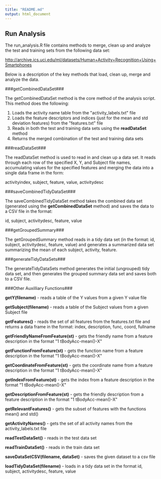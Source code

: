 ```yaml
---
title: "README.md"
output: html_document
---
```


## Run Analysis 

The run_analysis.R file contains methods to merge, clean up and analyze the test and training sets from the following data set:

http://archive.ics.uci.edu/ml/datasets/Human+Activity+Recognition+Using+Smartphones

Below is a description of the key methods that load, clean up, merge and analyze the data. 

###getCombinedDataSet###

The getCombinedDataSet method is the core method of the analysis script. This method does the following:

1) Loads the activity name table from the "activity_labels.txt" file
2) Loads the feature descriptors and indices (just for the mean and std deviation features) from the "features.txt" file
3) Reads in both the test and training data sets using the **readDataSet** method
4) Returns the merged combination of the test and training data sets

###readDataSet###

The readDataSet method is used to read in and clean up a data set. It reads through each row of the specified X, Y, and Subject file names, accumulating
values for the specified features and merging the data into a single data frame in the form:

activityindex, subject, feature, value, activitydesc

###saveCombinedTidyDataSet###

The saveCombinedTidyDataSet method takes the combined data set (generated using the **getCombinedDataSet** method) and saves the data to a CSV file in the format:

id, subject, activitydesc, feature, value

###getGroupedSummary###

The getGroupedSummary method reads in a tidy data set (in the format: id, subject, activitydesc, feature, value) and generates a summarized data set 
summarizing the mean of each subject, activity, feature.

###generateTidyDataSets###

The generateTidyDataSets method generates the initial (ungrouped) tidy data set, and then generates the grouped summary data set and saves both to a CSV file. 

###Other Auxilliary Functions###

**getY(filename)** - reads a table of the Y values from a given Y value file

**getSubject(filename)** - reads a table of the Subject values from a given Subject file

**getFeatures()** - reads the set of all features from the features.txt file and returns a data frame in the format: index, description, func, coord, fullname

**getFriendlyNameFromFeature(st)** - gets the friendly name from a feature description in the format "1 tBodyAcc-mean()-X"

**getFunctionFromFeature(st)** - gets the function name from a feature description in the format "1 tBodyAcc-mean()-X"

**getCoordinateFromFeature(st)** - gets the coordinate name from a feature description in the format "1 tBodyAcc-mean()-X"

**getIndexFromFeature(st)** - gets the index from a feature description in the format "1 tBodyAcc-mean()-X"

**getDescriptionFromFeature(st)** - gets the friendly description from a feature description in the format "1 tBodyAcc-mean()-X"

**getRelevantFeatures()** - gets the subset of features with the functions mean() and std()

**getActivityNames()** - gets the set of all activity names from the activity_labels.txt file

**readTestDataSet()** - reads in the test data set

**readTrainDataSet()** - reads in the train data set

**saveDataSetCSV(filename, dataSet)** - saves the given dataset to a csv file

**loadTidyDataSet(filename)** - loads in a tidy data set in the format id, subject, activitydesc, feature, value 
